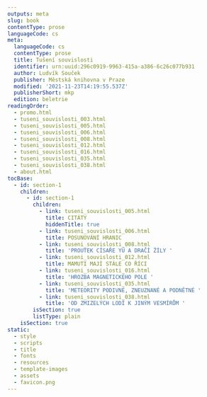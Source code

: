```yaml
---
outputs: meta
slug: book
contentType: prose
languageCode: cs
meta:
  languageCode: cs
  contentType: prose
  title: Tušení souvislosti
  identifier: urn:uuid:296c0919-9963-415a-a386-6c26c077b931
  author: Ludvík Souček
  publisher: Městská knihovna v Praze
  modified: '2021-11-23T14:19:55.537Z'
  publisherShort: mkp
  edition: beletrie
readingOrder:
  - promo.html
  - tuseni_souvislosti_003.html
  - tuseni_souvislosti_005.html
  - tuseni_souvislosti_006.html
  - tuseni_souvislosti_008.html
  - tuseni_souvislosti_012.html
  - tuseni_souvislosti_016.html
  - tuseni_souvislosti_035.html
  - tuseni_souvislosti_038.html
  - about.html
tocBase:
  - id: section-1
    children:
      - id: section-1
        children:
          - link: tuseni_souvislosti_005.html
            title: CITÁTY
            hiddenTitle: true
          - link: tuseni_souvislosti_006.html
            title: POSUNOVÁNÍ HRANIC
          - link: tuseni_souvislosti_008.html
            title: 'PROUTEK CÍSAŘE YÜ A DRAČÍ ŽÍLY '
          - link: tuseni_souvislosti_012.html
            title: MAMUTI MAJÍ STÁLE CO ŘÍCI
          - link: tuseni_souvislosti_016.html
            title: 'HROZBA MAGNETICKÉHO POLE '
          - link: tuseni_souvislosti_035.html
            title: 'METEORITY PODIVNÉ, ZNEUZNANÉ A PODNĚTNÉ '
          - link: tuseni_souvislosti_038.html
            title: 'OD ZMIZELÝCH LODÍ K JINÝM VESMÍRŮM '
        isSection: true
        listType: plain
    isSection: true
static:
  - style
  - scripts
  - title
  - fonts
  - resources
  - template-images
  - assets
  - favicon.png
---
```

